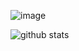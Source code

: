 ![image](https://user-images.githubusercontent.com/35894052/225618660-25885e95-2a5b-4e09-8343-a0689496ed3e.png)

<picture decoding="async" loading="lazy">
  <source media="(prefers-color-scheme: light)" srcset="https://pixel-profile.vercel.app/api/github-stats?username=miRemid&screen_effect=false&background=linear-gradient(to%20bottom%20right%2C%20%2374dcc4%2C%20%234597e9)">
  <source media="(prefers-color-scheme: dark)" srcset="https://pixel-profile.vercel.app/api/github-stats?username=miRemid&screen_effect=true&background=linear-gradient(to%20bottom%20right%2C%20%235580eb%2C%20%232aeeff)">
  <img alt="github stats" src="https://pixel-profile.vercel.app/api/github-stats?username=miRemid&screen_effect=false&background=linear-gradient(to%20bottom%20right%2C%20%2374dcc4%2C%20%234597e9)">
</picture>

